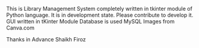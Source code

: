 This is Library Management System completely written in tkinter module of Python language.
It is in development state. Please contribute to develop it.
GUI written in tKinter Module
Database is used MySQL
Images from Canva.com

Thanks in Advance
Shaikh Firoz
